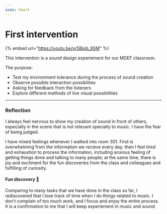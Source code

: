 ```yaml
---
icon: heart
---
```


# First intervention

{% embed url="https://youtu.be/vr5Bpib_9SM" %}

This intervention is a sound design experiement for our MDEF classroom.&#x20;

The purpose:

* Test my environment tolerance during the process of sound creation&#x20;
* Observe possible interaction possiblities
* Asking for feedback from the listeners
* Explore different methods of live visual possibilities

***

### Reflection

I always feel nervous to show my creation of sound in front of others, especially in the scene that is not relevant specially to music. I have the fear of being judged.

I have mixed feelings whenever I walked into room 301. First is overwhelming from the information we recieve every day; then I feel tired and exhaustion to process the information, including anxious feeling of getting things done and talking to many people; at the same time, there is joy and excitment for the fun discoveries from the class and colleagues and fulfilling of curiosity.

#### Fun discovery :tada:

Comparing to many tasks that we have done in the class so far, I rediscovered that I lose track of time when I do things related to music. I don't complain of too much work, and I focus and enjoy the entire process. It is a confirmation to me that I will keep experiement in music and sound.

